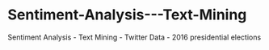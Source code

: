 # Sentiment-Analysis---Text-Mining
Sentiment Analysis - Text Mining - Twitter Data - 2016 presidential elections
